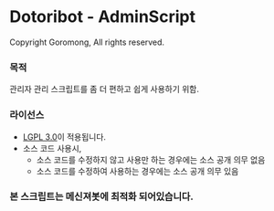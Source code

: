 # Dotoribot - AdminScript

Copyright Goromong, All rights reserved.

### 목적
 관리자 관리 스크립트를 좀 더 편하고 쉽게 사용하기 위함.

### 라이선스 
* [LGPL 3.0](http://www.gnu.org/licenses/lgpl-3.0.html)이 적용됩니다.
 * 소스 코드 사용시,
    * 소스 코드를 수정하지 않고 사용만 하는 경우에는 소스 공개 의무 없음
    * 소스 코드를 수정하여 사용하는 경우에는 소스 공개 의무 있음
    
### 본 스크립트는 메신져봇에 최적화 되어있습니다.
